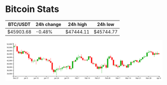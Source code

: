 # Bitcoin Stats

BTC/USDT|24h change|24h high|24h low|
|---|---|---|---|
|$45903.68|-0.48%|$47444.11|$45744.77|

<img src="./chart.svg">

